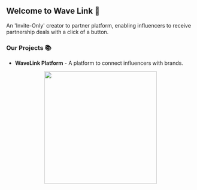 ## Welcome to Wave Link 🚀

An 'Invite-Only' creator to partner platform, enabling influencers to receive partnership deals with a click of a button.

### Our Projects 📚

- **WaveLink Platform** - A platform to connect influencers with brands.

<div align="center">
    <img align="center" src="https://media3.giphy.com/media/v1.Y2lkPTc5MGI3NjExbm00ZHVzeXVpcjJ0YzZvbWxndW5md3lscTV0bnAybGsyemxwajl2biZlcD12MV9pbnRlcm5hbF9naWZfYnlfaWQmY3Q9Zw/9LZTcawH3mc8V2oUqk/giphy.webp" height="300px" />
</div>
